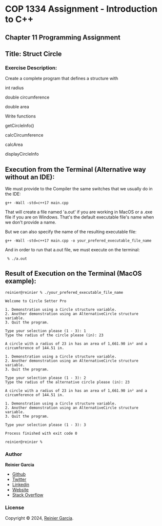 # COP 1334 Assignment - Introduction to C++

## Chapter 11 Programming Assignment

## Title: Struct Circle

### Exercise Description:

Create a complete program that defines a structure with

int radius

double circumference

double area

Write functions

getCircleInfo()

calcCircumference

calcArea

displayCircleInfo

## Execution from the Terminal (Alternative way without an IDE):

We must provide to the Compiler the same switches that we usually do in the IDE:

```terminal
g++ -Wall -std=c++17 main.cpp
```

That will create a file named 'a.out' if you are working in MacOS or a .exe file if you are on Windows. That's the default executable file's name when we don't provide a name.

But we can also specify the name of the resulting executable file:

```terminal
g++ -Wall -std=c++17 main.cpp -o your_prefered_executable_file_name
```

And in order to run that a.out file, we must execute on the terminal:

```terminal
 % ./a.out
```

## Result of Execution on the Terminal (MacOS example):

```terminal
reinier@reinier % ./your_prefered_executable_file_name

Welcome to Circle Setter Pro

1. Demonstration using a Circle structure variable.
2. Another demonstration using an AlternativeCircle structure variable.
3. Quit the program.

Type your selection please (1 - 3): 1
Type the radius of the circle please (in): 23

A circle with a radius of 23 in has an area of 1,661.90 in² and a circumference of 144.51 in.

1. Demonstration using a Circle structure variable.
2. Another demonstration using an AlternativeCircle structure variable.
3. Quit the program.

Type your selection please (1 - 3): 2
Type the radius of the alternative circle please (in): 23

A circle with a radius of 23 in has an area of 1,661.90 in² and a circumference of 144.51 in.

1. Demonstration using a Circle structure variable.
2. Another demonstration using an AlternativeCircle structure variable.
3. Quit the program.

Type your selection please (1 - 3): 3

Process finished with exit code 0
  
reinier@reinier % 
```

### Author

**Reinier Garcia**

* [Github](https://github.com/reymillenium)
* [Twitter](https://twitter.com/ReinierGarciaR)
* [Linkedin](https://www.linkedin.com/in/reiniergarcia/)
* [Website](https://www.reiniergarcia.dev/)
* [Stack Overflow](https://stackoverflow.com/users/9616949/reinier-garcia)

### License

Copyright © 2024, [Reinier Garcia](https://github.com/reymillenium).


